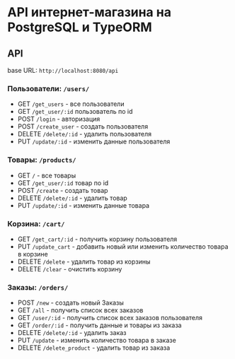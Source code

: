 # API интернет-магазина на PostgreSQL и TypeORM

## API

base URL: `http://localhost:8080/api`  

### Пользователи: `/users/`  

- GET `/get_users` - все пользователи  
- GET `/get_user/:id` пользователь по id  
- POST `/login` - авторизация  
- POST `/create_user` - создать пользователя  
- DELETE `/delete/:id` - удалить пользователя  
- PUT `/update/:id` - изменить данные пользователя  

### Товары: `/products/`  

- GET `/` - все товары  
- GET `/get_user/:id` товар по id  
- POST `/create` - создать товар  
- DELETE `/delete/:id` - удалить товар  
- PUT `/update/:id` - изменить данные товара  

### Корзина: `/cart/`

- GET `/get_cart/:id` - получить корзину пользователя  
- PUT `/update_cart` - добавить новый или изменить количество товара в корзине  
- DELETE `/delete` - удалить товар из корзины  
- DELETE `/clear` - очистить корзину  
  
### Заказы: `/orders/`

- POST `/new` - создать новый Заказы  
- GET `/all` - получить список всех заказов  
- GET `/user/:id` - получить список всех заказов пользователя  
- GET `/order/:id` - получить данные и товары из заказа  
- DELETE `/delete/:id` - удалить заказ  
- PUT `/update` - изменить количество товара в заказе  
- DELETE `/delete_product` - удалить товар из заказа  

